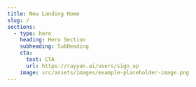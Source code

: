 ```yaml
---
title: New Landing Home
slug: /
sections:
  - type: hero
    heading: Hero Section
    subheading: SubHeading
    cta:
      text: CTA
      url: https://rayyan.ai/users/sign_up
    image: src/assets/images/example-placeholder-image.png
---
```

